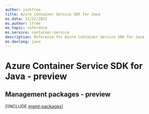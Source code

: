 ```yaml
---
author: joshfree
title: Azure Container Service SDK for Java
ms.data: 11/12/2022
ms.author: jfree
ms.topic: reference
ms.service: container-service
description: Reference for Azure Container Service SDK for Java
ms.devlang: java
---
```

# Azure Container Service SDK for Java - preview

## Management packages - preview
[!INCLUDE [mgmt-packages](container-service-mgmt-index.md)]